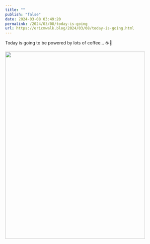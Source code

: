 ```yaml
---
title: ""
publish: "false"
date: 2024-03-08 03:49:20
permalink: /2024/03/08/today-is-going
url: https://ericmwalk.blog/2024/03/08/today-is-going.html
---
```


Today is going to be powered by lots of coffee… ☕️🔋



<img src="uploads/2024/2846ff8619.jpg" width="450" height="600" alt="">